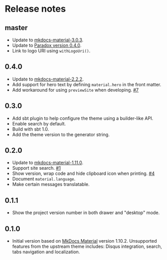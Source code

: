 # Release notes

## master

 - Update to [mkdocs-material-3.0.3].
 - Update to [Paradox version 0.4.0].
 - Link to logo URI using `withLogoUri()`.

 [mkdocs-material-3.0.3]: https://github.com/squidfunk/mkdocs-material/releases/tag/3.0.3
 [Paradox version 0.4.0]: https://github.com/lightbend/paradox/releases/tag/v0.4.0

## 0.4.0

 - Update to [mkdocs-material-2.2.2].
 - Add support for hero text by defining `material.hero` in the front matter.
 - Add workaround for using `previewSite` when developing. [#7]

 [mkdocs-material-2.2.2]: https://github.com/squidfunk/mkdocs-material/releases/tag/2.2.2
 [#7]: https://github.com/jonas/paradox-material-theme/issues/7

## 0.3.0

 - Add sbt plugin to help configure the theme using a builder-like API.
 - Enable search by default.
 - Build with sbt 1.0.
 - Add the theme version to the generator string.

## 0.2.0

 - Update to [mkdocs-material-1.11.0].
 - Support site search. [#1]
 - Show version, wrap code and hide clipboard icon when printing. [#4]
 - Document `material.language`.
 - Make certain messages translatable.

 [mkdocs-material-1.11.0]: https://github.com/squidfunk/mkdocs-material/releases/tag/1.11.0
 [#1]: https://github.com/jonas/paradox-material-theme/issues/1
 [#4]: https://github.com/jonas/paradox-material-theme/issues/4

## 0.1.1

 - Show the project version number in both drawer and "desktop" mode.

## 0.1.0

 - Initial version based on [MkDocs Material] version 1.10.2. Unsupported
   features from the upstream theme includes: Disqus integration, search,
   tabs navigation and localization.

 [MkDocs Material]: https://github.com/squidfunk/mkdocs-material
